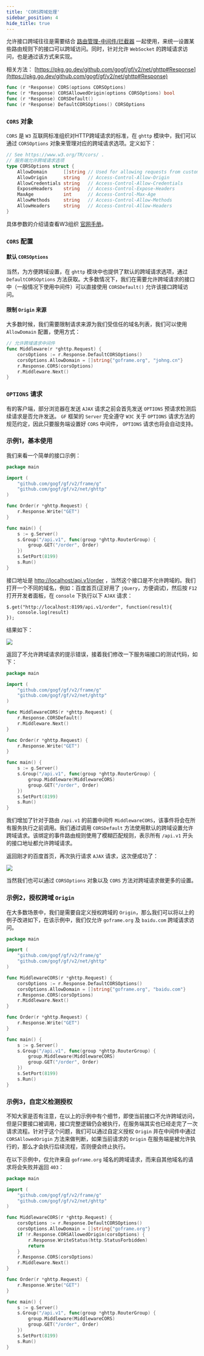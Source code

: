 ```yaml
---
title: 'CORS跨域处理'
sidebar_position: 4
hide_title: true
---
```


允许接口跨域往往是需要结合 [路由管理-中间件/拦截器](output/goframe-v2.3-md/WEB服务开发/路由管理/路由管理-中间件拦截器) 一起使用，来统一设置某些路由规则下的接口可以跨域访问。同时，针对允许 `WebSocket` 的跨域请求访问，也是通过该方式来实现。

相关方法： [https://pkg.go.dev/github.com/gogf/gf/v2/net/ghttp#Response](https://pkg.go.dev/github.com/gogf/gf/v2/net/ghttp#Response)

```go
func (r *Response) CORS(options CORSOptions)
func (r *Response) CORSAllowedOrigin(options CORSOptions) bool
func (r *Response) CORSDefault()
func (r *Response) DefaultCORSOptions() CORSOptions
```

### `CORS` 对象

`CORS` 是 `W3` 互联网标准组织对HTTP跨域请求的标准，在 `ghttp` 模块中，我们可以通过 `CORSOptions` 对象来管理对应的跨域请求选项。定义如下：

```go
// See https://www.w3.org/TR/cors/ .
// 服务端允许跨域请求选项
type CORSOptions struct {
    AllowDomain      []string // Used for allowing requests from custom domains
    AllowOrigin      string   // Access-Control-Allow-Origin
    AllowCredentials string   // Access-Control-Allow-Credentials
    ExposeHeaders    string   // Access-Control-Expose-Headers
    MaxAge           int      // Access-Control-Max-Age
    AllowMethods     string   // Access-Control-Allow-Methods
    AllowHeaders     string   // Access-Control-Allow-Headers
}
```

具体参数的介绍请查看W3组织 [官网手册](https://www.w3.org/TR/cors/)。

### `CORS` 配置

#### 默认 `CORSOptions`

当然，为方便跨域设置，在 `ghttp` 模块中也提供了默认的跨域请求选项，通过 `DefaultCORSOptions` 方法获取。大多数情况下，我们在需要允许跨域请求的接口中（一般情况下使用中间件）可以直接使用 `CORSDefault()` 允许该接口跨域访问。

#### 限制 `Origin` 来源

大多数时候，我们需要限制请求来源为我们受信任的域名列表，我们可以使用 `AllowDomain` 配置，使用方式：

```go
// 允许跨域请求中间件
func Middleware(r *ghttp.Request) {
    corsOptions := r.Response.DefaultCORSOptions()
    corsOptions.AllowDomain = []string{"goframe.org", "johng.cn"}
    r.Response.CORS(corsOptions)
    r.Middleware.Next()
}
```

### `OPTIONS` 请求

有的客户端，部分浏览器在发送 `AJAX` 请求之前会首先发送 `OPTIONS` 预请求检测后续请求是否允许发送。 `GF` 框架的 `Server` 完全遵守 `W3C` 关于 `OPTIONS` 请求方法的规范约定，因此只要服务端设置好 `CORS` 中间件， `OPTIONS` 请求也将会自动支持。

### 示例1，基本使用

我们来看一个简单的接口示例：

```go
package main

import (
    "github.com/gogf/gf/v2/frame/g"
    "github.com/gogf/gf/v2/net/ghttp"
)

func Order(r *ghttp.Request) {
    r.Response.Write("GET")
}

func main() {
    s := g.Server()
    s.Group("/api.v1", func(group *ghttp.RouterGroup) {
        group.GET("/order", Order)
    })
    s.SetPort(8199)
    s.Run()
}
```

接口地址是 [http://localhost/api.v1/order](http://localhost/api.v1/order) ，当然这个接口是不允许跨域的。我们打开一个不同的域名，例如：百度首页(正好用了 `jQuery`，方便调试)，然后按 `F12` 打开开发者面板，在 `console` 下执行以下 `AJAX` 请求：

```
$.get("http://localhost:8199/api.v1/order", function(result){
    console.log(result)
});
```

结果如下：

![](/markdown/b3b1363ffda0e8ff345ee8e831acf0f9.png)

返回了不允许跨域请求的提示错误，接着我们修改一下服务端接口的测试代码，如下：

```go
package main

import (
    "github.com/gogf/gf/v2/frame/g"
    "github.com/gogf/gf/v2/net/ghttp"
)

func MiddlewareCORS(r *ghttp.Request) {
    r.Response.CORSDefault()
    r.Middleware.Next()
}

func Order(r *ghttp.Request) {
    r.Response.Write("GET")
}

func main() {
    s := g.Server()
    s.Group("/api.v1", func(group *ghttp.RouterGroup) {
        group.Middleware(MiddlewareCORS)
        group.GET("/order", Order)
    })
    s.SetPort(8199)
    s.Run()
}
```

我们增加了针对于路由 `/api.v1` 的前置中间件 `MiddlewareCORS`，该事件将会在所有服务执行之前调用。我们通过调用 `CORSDefault` 方法使用默认的跨域设置允许跨域请求。该绑定的事件路由规则使用了模糊匹配规则，表示所有 `/api.v1` 开头的接口地址都允许跨域请求。

返回刚才的百度首页，再次执行请求 `AJAX` 请求，这次便成功了：

![](/markdown/f091c50954a56e943c13c5a019ad2fd4.png)

当然我们也可以通过 `CORSOptions` 对象以及 `CORS` 方法对跨域请求做更多的设置。

### 示例2，授权跨域 `Origin`

在大多数场景中，我们是需要自定义授权跨域的 `Origin`，那么我们可以将以上的例子改进如下，在该示例中，我们仅允许 `goframe.org` 及 `baidu.com` 跨域请求访问。

```go
package main

import (
    "github.com/gogf/gf/v2/frame/g"
    "github.com/gogf/gf/v2/net/ghttp"
)

func MiddlewareCORS(r *ghttp.Request) {
    corsOptions := r.Response.DefaultCORSOptions()
    corsOptions.AllowDomain = []string{"goframe.org", "baidu.com"}
    r.Response.CORS(corsOptions)
    r.Middleware.Next()
}

func Order(r *ghttp.Request) {
    r.Response.Write("GET")
}

func main() {
    s := g.Server()
    s.Group("/api.v1", func(group *ghttp.RouterGroup) {
        group.Middleware(MiddlewareCORS)
        group.GET("/order", Order)
    })
    s.SetPort(8199)
    s.Run()
}
```

### 示例3，自定义检测授权

不知大家是否有注意，在以上的示例中有个细节，即使当前接口不允许跨域访问，但是只要接口被调用，接口完整逻辑仍会被执行，在服务端其实也已经走完了一次请求流程。针对于这个问题，我们可以通过自定义授权 `Origin` 并在中间件中通过 `CORSAllowedOrigin` 方法来做判断，如果当前请求的 `Origin` 在服务端是被允许执行的，那么才会执行后续流程，否则便会终止执行。

在以下示例中，仅允许来自 `goframe.org` 域名的跨域请求，而来自其他域名的请求将会失败并返回 `403`：

```go
package main

import (
    "github.com/gogf/gf/v2/frame/g"
    "github.com/gogf/gf/v2/net/ghttp"
)

func MiddlewareCORS(r *ghttp.Request) {
    corsOptions := r.Response.DefaultCORSOptions()
    corsOptions.AllowDomain = []string{"goframe.org"}
    if !r.Response.CORSAllowedOrigin(corsOptions) {
        r.Response.WriteStatus(http.StatusForbidden)
        return
    }
    r.Response.CORS(corsOptions)
    r.Middleware.Next()
}

func Order(r *ghttp.Request) {
    r.Response.Write("GET")
}

func main() {
    s := g.Server()
    s.Group("/api.v1", func(group *ghttp.RouterGroup) {
        group.Middleware(MiddlewareCORS)
        group.GET("/order", Order)
    })
    s.SetPort(8199)
    s.Run()
}
```